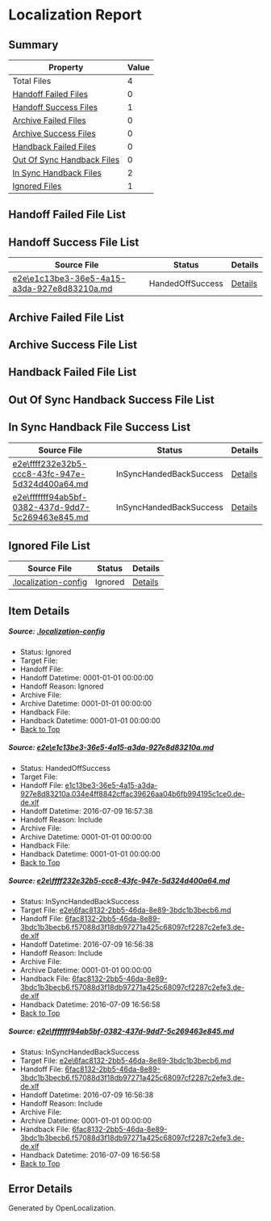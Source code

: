 # <a name='report-top'></a> Localization Report

## Summary
 Property | Value 
 -------- | ----- 
 Total Files | 4
[ Handoff Failed Files ](#handoff-failed-list)| 0
[ Handoff Success Files ](#handoff-success-list)| 1
[ Archive Failed Files ](#archive-failed-list)| 0
[ Archive Success Files ](#archive-success-list)| 0
[ Handback Failed Files ](#handback-failed-list)| 0
[ Out Of Sync Handback Files ](#outofsync-handback-success-list)| 0
[ In Sync Handback Files ](#insync-handback-success-list)| 2
[ Ignored Files ](#ignored-list)| 1

## <a name='handoff-failed-list'></a> Handoff Failed File List

## <a name='handoff-success-list'></a> Handoff Success File List
 Source File | Status | Details 
 ----------- | ------ | ------- 
 [e2e\e1c13be3-36e5-4a15-a3da-927e8d83210a.md](https://github.com/OpenLocalizationTestOrg/oltest/blob/58d4bffe5503a50528de1f355c08badedf0e26db/e2e/e1c13be3-36e5-4a15-a3da-927e8d83210a.md) | HandedOffSuccess | [Details](#8c53e9b287aef9ee140a97b9546a14648d7dc2521)

## <a name='archive-failed-list'></a> Archive Failed File List

## <a name='archive-success-list'></a> Archive Success File List

## <a name='handback-failed-list'></a> Handback Failed File List

## <a name='outofsync-handback-success-list'></a> Out Of Sync Handback Success File List

## <a name='insync-handback-success-list'></a> In Sync Handback File Success List
 Source File | Status | Details 
 ----------- | ------ | ------- 
 [e2e\ffff232e32b5-ccc8-43fc-947e-5d324d400a64.md](https://github.com/OpenLocalizationTestOrg/oltest/blob/480b880a151fa384dbed15eebcab7f300154eeb3/e2e/ffff232e32b5-ccc8-43fc-947e-5d324d400a64.md) | InSyncHandedBackSuccess | [Details](#dc5af675129f05a5dbd5a8ecf26559bc72dcace12)
 [e2e\fffffff94ab5bf-0382-437d-9dd7-5c269463e845.md](https://github.com/OpenLocalizationTestOrg/oltest/blob/58d4bffe5503a50528de1f355c08badedf0e26db/e2e/fffffff94ab5bf-0382-437d-9dd7-5c269463e845.md) | InSyncHandedBackSuccess | [Details](#dc5af675129f05a5dbd5a8ecf26559bc72dcace13)

## <a name='ignored-list'></a> Ignored File List
 Source File | Status | Details 
 ----------- | ------ | ------- 
 [.localization-config](https://github.com/OpenLocalizationTestOrg/oltest/blob/58d4bffe5503a50528de1f355c08badedf0e26db/.localization-config) | Ignored | [Details](#3d4f252ac210baf56311d7e97dcc2db10974dbd20)

## Item Details
##### <a name='3d4f252ac210baf56311d7e97dcc2db10974dbd20'></a> Source: [.localization-config](https://github.com/OpenLocalizationTestOrg/oltest/blob/58d4bffe5503a50528de1f355c08badedf0e26db/.localization-config)
* Status: Ignored
* Target File: 
* Handoff File: 
* Handoff Datetime: 0001-01-01 00:00:00
* Handoff Reason: Ignored
* Archive File: 
* Archive Datetime: 0001-01-01 00:00:00
* Handback File: 
* Handback Datetime: 0001-01-01 00:00:00
* [Back to Top](#report-top)

##### <a name='8c53e9b287aef9ee140a97b9546a14648d7dc2521'></a> Source: [e2e\e1c13be3-36e5-4a15-a3da-927e8d83210a.md](https://github.com/OpenLocalizationTestOrg/oltest/blob/58d4bffe5503a50528de1f355c08badedf0e26db/e2e/e1c13be3-36e5-4a15-a3da-927e8d83210a.md)
* Status: HandedOffSuccess
* Target File: 
* Handoff File: [e1c13be3-36e5-4a15-a3da-927e8d83210a.034e4ff8842cffac39626aa04b6fb994195c1ce0.de-de.xlf](https://github.com/OpenLocalizationTestOrg/olhandoff-e2e/blob/929fc1c0b7e8bc4c17e044a50e122f804ae9680b/ol-handoff/OpenLocalizationTestOrg/oltest-dede-fly/ci/ht/e1c13be3-36e5-4a15-a3da-927e8d83210a.034e4ff8842cffac39626aa04b6fb994195c1ce0.de-de.xlf)
* Handoff Datetime: 2016-07-09 16:57:38
* Handoff Reason: Include
* Archive File: 
* Archive Datetime: 0001-01-01 00:00:00
* Handback File: 
* Handback Datetime: 0001-01-01 00:00:00
* [Back to Top](#report-top)

##### <a name='dc5af675129f05a5dbd5a8ecf26559bc72dcace12'></a> Source: [e2e\ffff232e32b5-ccc8-43fc-947e-5d324d400a64.md](https://github.com/OpenLocalizationTestOrg/oltest/blob/480b880a151fa384dbed15eebcab7f300154eeb3/e2e/ffff232e32b5-ccc8-43fc-947e-5d324d400a64.md)
* Status: InSyncHandedBackSuccess
* Target File: [e2e\6fac8132-2bb5-46da-8e89-3bdc1b3becb6.md](https://github.com/OpenLocalizationTestOrg/oltest-dede-fly/blob/19283f7355a3ad9033c402dff0c204310fec5f38/e2e/6fac8132-2bb5-46da-8e89-3bdc1b3becb6.md)
* Handoff File: [6fac8132-2bb5-46da-8e89-3bdc1b3becb6.f57088d3f18db97271a425c68097cf2287c2efe3.de-de.xlf](https://github.com/OpenLocalizationTestOrg/olhandoff-e2e/blob/73a8959a35b8602c0869d86b1e2c395b5ddeb510/ol-handoff/OpenLocalizationTestOrg/oltest-dede-fly/ci/ht/6fac8132-2bb5-46da-8e89-3bdc1b3becb6.f57088d3f18db97271a425c68097cf2287c2efe3.de-de.xlf)
* Handoff Datetime: 2016-07-09 16:56:38
* Handoff Reason: Include
* Archive File: 
* Archive Datetime: 0001-01-01 00:00:00
* Handback File: [6fac8132-2bb5-46da-8e89-3bdc1b3becb6.f57088d3f18db97271a425c68097cf2287c2efe3.de-de.xlf](https://github.com/OpenLocalizationTestOrg/olhandback-e2e/blob/760d42776695b3d3627ac7f0d19d80eb44ec4360/ol-handback/OpenLocalizationTestOrg/oltest-dede-fly/ci/ht/6fac8132-2bb5-46da-8e89-3bdc1b3becb6.f57088d3f18db97271a425c68097cf2287c2efe3.de-de.xlf)
* Handback Datetime: 2016-07-09 16:56:58
* [Back to Top](#report-top)

##### <a name='dc5af675129f05a5dbd5a8ecf26559bc72dcace13'></a> Source: [e2e\fffffff94ab5bf-0382-437d-9dd7-5c269463e845.md](https://github.com/OpenLocalizationTestOrg/oltest/blob/58d4bffe5503a50528de1f355c08badedf0e26db/e2e/fffffff94ab5bf-0382-437d-9dd7-5c269463e845.md)
* Status: InSyncHandedBackSuccess
* Target File: [e2e\6fac8132-2bb5-46da-8e89-3bdc1b3becb6.md](https://github.com/OpenLocalizationTestOrg/oltest-dede-fly/blob/19283f7355a3ad9033c402dff0c204310fec5f38/e2e/6fac8132-2bb5-46da-8e89-3bdc1b3becb6.md)
* Handoff File: [6fac8132-2bb5-46da-8e89-3bdc1b3becb6.f57088d3f18db97271a425c68097cf2287c2efe3.de-de.xlf](https://github.com/OpenLocalizationTestOrg/olhandoff-e2e/blob/73a8959a35b8602c0869d86b1e2c395b5ddeb510/ol-handoff/OpenLocalizationTestOrg/oltest-dede-fly/ci/ht/6fac8132-2bb5-46da-8e89-3bdc1b3becb6.f57088d3f18db97271a425c68097cf2287c2efe3.de-de.xlf)
* Handoff Datetime: 2016-07-09 16:56:38
* Handoff Reason: Include
* Archive File: 
* Archive Datetime: 0001-01-01 00:00:00
* Handback File: [6fac8132-2bb5-46da-8e89-3bdc1b3becb6.f57088d3f18db97271a425c68097cf2287c2efe3.de-de.xlf](https://github.com/OpenLocalizationTestOrg/olhandback-e2e/blob/760d42776695b3d3627ac7f0d19d80eb44ec4360/ol-handback/OpenLocalizationTestOrg/oltest-dede-fly/ci/ht/6fac8132-2bb5-46da-8e89-3bdc1b3becb6.f57088d3f18db97271a425c68097cf2287c2efe3.de-de.xlf)
* Handback Datetime: 2016-07-09 16:56:58
* [Back to Top](#report-top)


## Error Details

Generated by OpenLocalization.

